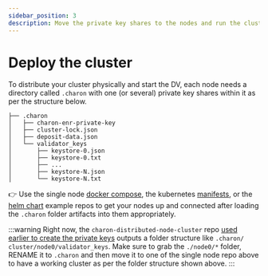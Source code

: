 ```yaml
---
sidebar_position: 3
description: Move the private key shares to the nodes and run the cluster
---
```


# Deploy the cluster
To distribute your cluster physically and start the DV, each node needs a  directory called `.charon` with one (or several) private key shares within it as per the structure below.

```
├── .charon
│   ├── charon-enr-private-key
│   ├── cluster-lock.json
│   ├── deposit-data.json
│   └── validator_keys
│       ├── keystore-0.json
│       ├── keystore-0.txt
│       ├── ...
│       ├── keystore-N.json
│       └── keystore-N.txt
```

:point_right: Use the single node [docker compose](https://github.com/ObolNetwork/charon-distributed-validator-node), the kubernetes [manifests](https://github.com/ObolNetwork/charon-k8s-distributed-validator-node), or the [helm chart](https://github.com/ObolNetwork/helm-charts) example repos to get your nodes up and connected after loading the `.charon` folder artifacts into them appropriately.

:::warning
Right now, the `charon-distributed-node-cluster` repo [used earlier to create the private keys](./create-keys) outputs a folder structure like `.charon/ cluster/node0/validator_keys`. Make sure to grab the `./node0/*` folder, RENAME it to `.charon` and then move it to one of the single node repo above to have a working cluster as per the folder structure shown above.
:::